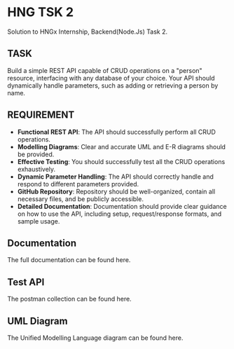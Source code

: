 # HNG TSK 2
Solution to HNGx Internship, Backend(Node.Js) Task 2.

## TASK
Build a simple REST API capable of CRUD operations on a "person" resource, interfacing with any database of your choice. Your API should dynamically handle parameters, such as adding or retrieving a person by name.

## REQUIREMENT
- **Functional REST API**: The API should successfully perform all CRUD operations.
- **Modelling Diagrams**: Clear and accurate UML and E-R diagrams should be provided.
- **Effective Testing**: You should successfully test all the CRUD operations exhaustively.
- **Dynamic Parameter Handling**: The API should correctly handle and respond to different parameters provided.
- **GitHub Repository**: Repository should be well-organized, contain all necessary files, and be publicly accessible.
- **Detailed Documentation**: Documentation should provide clear guidance on how to use the API, including setup, request/response formats, and sample usage.

## Documentation
The full documentation can be found here.

## Test API
The postman collection can be found here.

## UML Diagram
The Unified Modelling Language diagram can be found here.

